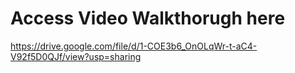 # Access Video Walkthorugh here

https://drive.google.com/file/d/1-COE3b6_OnOLqWr-t-aC4-V92f5D0QJf/view?usp=sharing